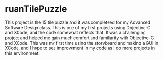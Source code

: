 # ruanTilePuzzle
This project is the 15 tile puzzle and it was completeed for my Advanced Software Design class. This is one of my first projects using Objective-C and XCode, and the code somewhat reflects that. It was a challenging project and helped me gain much comfort and familiarity with Objective-C and XCode. This was my first time using the storyboard and making a GUI in XCode, and I hope to see improvement in my code as I do more projects in this environment.   
